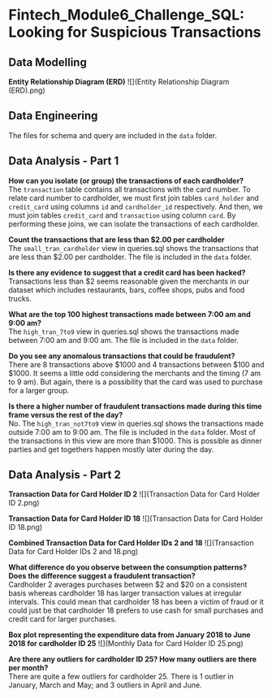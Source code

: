 # Fintech_Module6_Challenge_SQL: Looking for Suspicious Transactions

## Data Modelling
**Entity Relationship Diagram (ERD)**
![](Entity Relationship Diagram (ERD).png)

## Data Engineering
The files for schema and query are included in the `data` folder.

## Data Analysis - Part 1

**How can you isolate (or group) the transactions of each cardholder?** <br>
The `transaction` table contains all transactions with the card number. To relate card number to cardholder, we must first join tables `card_holder` and `credit_card` using columns `id` and `cardholder_id` respectively. And then, we must join tables `credit_card` and `transaction` using column `card`. By performing these joins, we can isolate the transactions of each cardholder.

**Count the transactions that are less than $2.00 per cardholder** <br>
The `small_tran_cardholder` view in queries.sql shows the transactions that are less than $2.00 per cardholder. The file is included in the `data` folder.

**Is there any evidence to suggest that a credit card has been hacked?** <br>
Transactions less than $2 seems reasonable given the merchants in our dataset which includes restaurants, bars, coffee shops, pubs and food trucks.  

**What are the top 100 highest transactions made between 7:00 am and 9:00 am?** <br>
The `high_tran_7to9` view in queries.sql shows the transactions made between 7:00 am and 9:00 am. The file is included in the `data` folder.

**Do you see any anomalous transactions that could be fraudulent?** <br>
There are 8 transactions above $1000 and 4 transactions between $100 and $1000. It seems a little odd considering the merchants and the timing (7 am to 9 am). But again, there is a possibility that the card was used to purchase for a larger group.

**Is there a higher number of fraudulent transactions made during this time frame versus the rest of the day?** <br>
No. The `high_tran_not7to9` view in queries.sql shows the transactions made outside 7:00 am to 9:00 am. The file is included in the `data` folder. Most of the transactions in this view are more than $1000. This is possible as dinner parties and get togethers happen mostly later during the day. 


## Data Analysis - Part 2

**Transaction Data for Card Holder ID 2**
![](Transaction Data for Card Holder ID 2.png)

**Transaction Data for Card Holder ID 18**
![](Transaction Data for Card Holder ID 18.png)

**Combined Transaction Data for Card Holder IDs 2 and 18**
![](Transaction Data for Card Holder IDs 2 and 18.png)

**What difference do you observe between the consumption patterns? Does the difference suggest a fraudulent transaction?** <br>
Cardholder 2 averages purchases between $2 and $20 on a consistent basis whereas cardholder 18 has larger transaction values at irregular intervals. This could mean that cardholder 18 has been a victim of fraud or it could just be that cardholder 18 prefers to use cash for small purchases and credit card for larger purchases.

**Box plot representing the expenditure data from January 2018 to June 2018 for cardholder ID 25**
![](Monthly Data for Card Holder ID 25.png)

**Are there any outliers for cardholder ID 25? How many outliers are there per month?** <br>
There are quite a few outliers for cardholder 25. There is 1 outlier in January, March and May; and 3 outliers in April and June.
